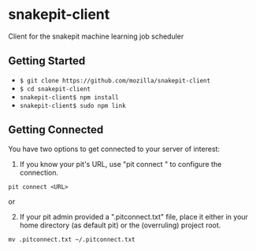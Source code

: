 # snakepit-client
Client for the snakepit machine learning job scheduler

## Getting Started

- `$ git clone https://github.com/mozilla/snakepit-client`
- `$ cd snakepit-client`
- `snakepit-client$ npm install`
- `snakepit-client$ sudo npm link`

## Getting Connected

You have two options to get connected to your server of interest:

1) If you know your pit's URL, use "pit connect <URL>" to configure the connection.

`pit connect <URL>`

or

2) If your pit admin provided a ".pitconnect.txt" file, place it either in your home directory (as default pit) or the (overruling) project root.

`mv .pitconnect.txt ~/.pitconnect.txt`
